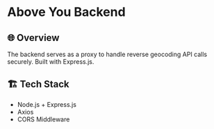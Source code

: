 # Above You Backend

## 🌐 Overview
The backend serves as a proxy to handle reverse geocoding API calls securely. Built with Express.js.

## 🏗️ Tech Stack

- Node.js + Express.js
- Axios
- CORS Middleware